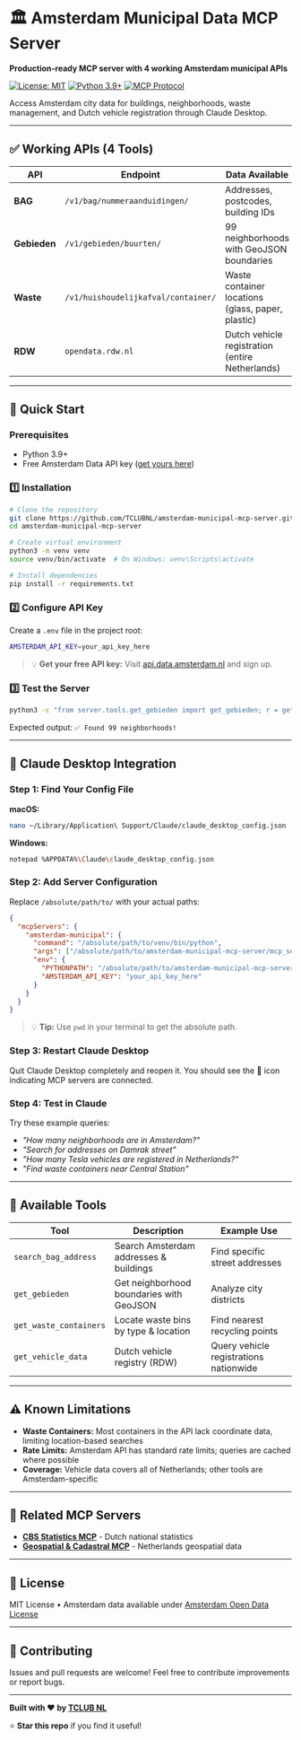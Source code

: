 # 🏛️ Amsterdam Municipal Data MCP Server

**Production-ready MCP server with 4 working Amsterdam municipal APIs**

[![License: MIT](https://img.shields.io/badge/License-MIT-yellow.svg)](https://opensource.org/licenses/MIT)
[![Python 3.9+](https://img.shields.io/badge/python-3.9+-blue.svg)](https://www.python.org/downloads/)
[![MCP Protocol](https://img.shields.io/badge/MCP-1.0-green.svg)](https://modelcontextprotocol.io)

Access Amsterdam city data for buildings, neighborhoods, waste management, and Dutch vehicle registration through Claude Desktop.

---

## ✅ Working APIs (4 Tools)

| API | Endpoint | Data Available | Example Query |
|-----|----------|----------------|---------------|
| **BAG** | `/v1/bag/nummeraanduidingen/` | Addresses, postcodes, building IDs | "Find addresses in Amsterdam" |
| **Gebieden** | `/v1/gebieden/buurten/` | 99 neighborhoods with GeoJSON boundaries | "Show all neighborhoods" |
| **Waste** | `/v1/huishoudelijkafval/container/` | Waste container locations (glass, paper, plastic) | "Find containers near Dam Square" |
| **RDW** | `opendata.rdw.nl` | Dutch vehicle registration (entire Netherlands) | "Find all Tesla vehicles" |

---

## 🚀 Quick Start

### Prerequisites
- Python 3.9+
- Free Amsterdam Data API key ([get yours here](https://api.data.amsterdam.nl))

### 1️⃣ Installation

```bash
# Clone the repository
git clone https://github.com/TCLUBNL/amsterdam-municipal-mcp-server.git
cd amsterdam-municipal-mcp-server

# Create virtual environment
python3 -m venv venv
source venv/bin/activate  # On Windows: venv\Scripts\activate

# Install dependencies
pip install -r requirements.txt
```

### 2️⃣ Configure API Key

Create a `.env` file in the project root:

```bash
AMSTERDAM_API_KEY=your_api_key_here
```

> 💡 **Get your free API key:** Visit [api.data.amsterdam.nl](https://api.data.amsterdam.nl) and sign up.

### 3️⃣ Test the Server

```bash
python3 -c "from server.tools.get_gebieden import get_gebieden; r = get_gebieden('buurt'); print(f'✅ Found {r[\"count\"]} neighborhoods!')"
```

Expected output: `✅ Found 99 neighborhoods!`

---

## 🔌 Claude Desktop Integration

### Step 1: Find Your Config File

**macOS:**
```bash
nano ~/Library/Application\ Support/Claude/claude_desktop_config.json
```

**Windows:**
```bash
notepad %APPDATA%\Claude\claude_desktop_config.json
```

### Step 2: Add Server Configuration

Replace `/absolute/path/to/` with your actual paths:

```json
{
  "mcpServers": {
    "amsterdam-municipal": {
      "command": "/absolute/path/to/venv/bin/python",
      "args": ["/absolute/path/to/amsterdam-municipal-mcp-server/mcp_server_simple.py"],
      "env": {
        "PYTHONPATH": "/absolute/path/to/amsterdam-municipal-mcp-server",
        "AMSTERDAM_API_KEY": "your_api_key_here"
      }
    }
  }
}
```

> 💡 **Tip:** Use `pwd` in your terminal to get the absolute path.

### Step 3: Restart Claude Desktop

Quit Claude Desktop completely and reopen it. You should see the 🔌 icon indicating MCP servers are connected.

### Step 4: Test in Claude

Try these example queries:

- *"How many neighborhoods are in Amsterdam?"*
- *"Search for addresses on Damrak street"*
- *"How many Tesla vehicles are registered in Netherlands?"*
- *"Find waste containers near Central Station"*

---

## 📡 Available Tools

| Tool | Description | Example Use |
|------|-------------|-------------|
| `search_bag_address` | Search Amsterdam addresses & buildings | Find specific street addresses |
| `get_gebieden` | Get neighborhood boundaries with GeoJSON | Analyze city districts |
| `get_waste_containers` | Locate waste bins by type & location | Find nearest recycling points |
| `get_vehicle_data` | Dutch vehicle registry (RDW) | Query vehicle registrations nationwide |

---

## ⚠️ Known Limitations

- **Waste Containers:** Most containers in the API lack coordinate data, limiting location-based searches
- **Rate Limits:** Amsterdam API has standard rate limits; queries are cached where possible
- **Coverage:** Vehicle data covers all of Netherlands; other tools are Amsterdam-specific

---

## 🔗 Related MCP Servers

- **[CBS Statistics MCP](https://github.com/TCLUBNL/cbs-statistics-mcp-server)** - Dutch national statistics
- **[Geospatial & Cadastral MCP](https://github.com/TCLUBNL/geospatial-cadastral-mcp-server)** - Netherlands geospatial data

---

## 📝 License

MIT License • Amsterdam data available under [Amsterdam Open Data License](https://data.amsterdam.nl)

---

## 🤝 Contributing

Issues and pull requests are welcome! Feel free to contribute improvements or report bugs.

---

**Built with ❤️ by [TCLUB NL](https://github.com/TCLUBNL)**

⭐ **Star this repo** if you find it useful!